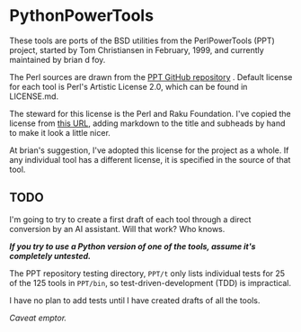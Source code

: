 # PythonPowerTools

These tools are ports of the BSD utilities from the
PerlPowerTools (PPT) project, started by Tom Christiansen in February, 1999,
and currently maintained by brian d foy.

The Perl sources are drawn from the [PPT GitHub repository](https://github.com/briandfoy/PerlPowerTools.git) .
Default license for each tool is Perl's Artistic License 2.0, which can be found in LICENSE.md.

The steward for this license is the Perl and Raku Foundation.
I've copied the license from [this URL](https://www.perlfoundation.org/artistic-license-20.html),
adding markdown to the title and subheads by hand to make it look a little nicer.

At brian's suggestion, I've adopted this license for the project as a whole.
If any individual tool has a different license, it is specified in the source of that tool.

## TODO

I'm going to try to create a first draft of each tool through a direct conversion by an AI assistant.
Will that work? Who knows.

***If you try to use a Python version of one of the tools, assume it's completely untested.***

The PPT repository testing directory, `PPT/t` only lists individual tests for 25 of the 125 tools in `PPT/bin`,
so test-driven-development (TDD) is impractical.

I have no plan to add tests until I have created drafts of all the tools.

*Caveat emptor.*
